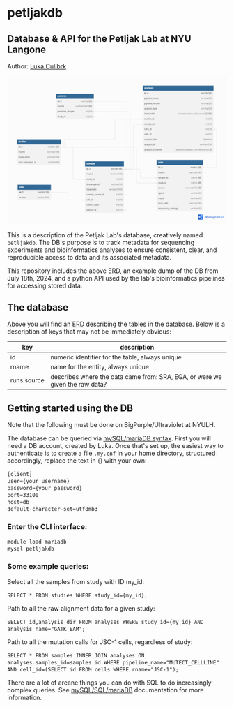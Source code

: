# petljakdb
## Database & API for the Petljak Lab at NYU Langone
Author: [Luka Culibrk](github.com/lculibrk)

![ERD](ERD.png)

This is a description of the Petljak Lab's database, creatively named `petljakdb`. The DB's purpose is to track metadata for sequencing experiments and bioinformatics analyses to ensure consistent, clear, and reproducible access to data and its associated metadata.

This repository includes the above ERD, an example dump of the DB from July 18th, 2024, and a python API used by the lab's bioinformatics pipelines for accessing stored data. 

## The database

Above you will find an [ERD](https://en.wikipedia.org/wiki/Entity%E2%80%93relationship_model) describing the tables in the database. Below is a description of keys that may not be immediately obvious:

| key | description |
|-|-|
| id | numeric identifier for the table, always unique |
| rname | name for the entity, always unique |
| runs.source | describes where the data came from: SRA, EGA, or were we given the raw data? |

## Getting started using the DB

Note that the following must be done on BigPurple/Ultraviolet at NYULH. 

The database can be queried via [mySQL/mariaDB syntax](https://www.javatpoint.com/mariadb-syntax). First you will need a DB account, created by Luka. Once that's set up, the easiest way to authenticate is to create a file `.my.cnf` in your home directory, structured accordingly, replace the text in {} with your own:

```
[client]
user={your_username}
password={your_password}
port=33100
host=db
default-character-set=utf8mb3
```

### Enter the CLI interface:
```
module load mariadb
mysql petljakdb
```

### Some example queries:
Select all the samples from study with ID my_id:

```
SELECT * FROM studies WHERE study_id={my_id};
```

Path to all the raw alignment data for a given study:
```
SELECT id,analysis_dir FROM analyses WHERE study_id={my_id} AND analysis_name="GATK_BAM";
```

Path to all the mutation calls for JSC-1 cells, regardless of study:

```
SELECT * FROM samples INNER JOIN analyses ON analyses.samples_id=samples.id WHERE pipeline_name="MUTECT_CELLLINE" AND cell_id=(SELECT id FROM cells WHERE rname="JSC-1");
```

There are a lot of arcane things you can do with SQL to do increasingly complex queries. See [mySQL/SQL/mariaDB](https://www.javatpoint.com/mariadb-syntax) documentation for more information.

